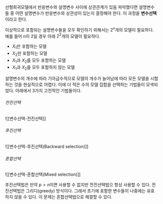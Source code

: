 선형회귀모델에서 반응변수와 설명변수 사이에 상관관계가 있음 파악했다면 설명변수들 중 어떤 설명변수가 반응변수와 상관성이 있는지 결정해야 한다. 이 과정을 **변수선택**이라고 한다. 

이상적으로 포함되는 설명변수들을 모두 확인하기 위해서는 $2^n$개의 모델이 필요하다. 예를 들어 n이 2일 경우 아래 $2^2$개의 모델이 필요하다.
* $X_1$만 포함하는 모델
* $X_2$만 포함하는 모델
* $X_1$과 $X_2$를 모두 포함하는 모델
* $X_1$과 $X_2$를 모두 포함하지 않는 모델

설명변수의 개수에 따라 기아급수적으로 모델의 개수가 늘어남에 따라 모든 모델을 시험하는 것을 현실적으로 어렵다. 이에 더 적은 수의 모델 집합을 선택하는 기법들이 모색되었다. 아래에서 3가지 고전적인 기법들이다.

###### 전진선택
![[변수선택-전진선택]]

###### 후진선택
![[변수선택-후진선택(Backward selection)]]

###### 혼합선택
![[변수선택-혼합선택(Mixed selection)]]


후진선택법은 만약 $p > n$이면 사용할 수 없지만 전진선택법으 항상 사용할 수 있다.
전진선택법은 그리디(greedy) 방식이다. 그래서 초기에 포함한 변수들이 나중에는 유효하지 않을 수 있다. 이 문제는 혼합선택법으로 해결할 수 있다. 